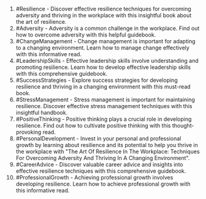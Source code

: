 1. #Resilience - Discover effective resilience techniques for overcoming adversity and thriving in the workplace with this insightful book about the art of resilience.
2. #Adversity - Adversity is a common challenge in the workplace. Find out how to overcome adversity with this helpful guidebook.
3. #ChangeManagement - Change management is important for adapting to a changing environment. Learn how to manage change effectively with this informative read.
4. #LeadershipSkills - Effective leadership skills involve understanding and promoting resilience. Learn how to develop effective leadership skills with this comprehensive guidebook.
5. #SuccessStrategies - Explore success strategies for developing resilience and thriving in a changing environment with this must-read book.
6. #StressManagement - Stress management is important for maintaining resilience. Discover effective stress management techniques with this insightful handbook.
7. #PositiveThinking - Positive thinking plays a crucial role in developing resilience. Find out how to cultivate positive thinking with this thought-provoking read.
8. #PersonalDevelopment - Invest in your personal and professional growth by learning about resilience and its potential to help you thrive in the workplace with "The Art Of Resilience In The Workplace: Techniques For Overcoming Adversity And Thriving In A Changing Environment".
9. #CareerAdvice - Discover valuable career advice and insights into effective resilience techniques with this comprehensive guidebook.
10. #ProfessionalGrowth - Achieving professional growth involves developing resilience. Learn how to achieve professional growth with this informative read.
